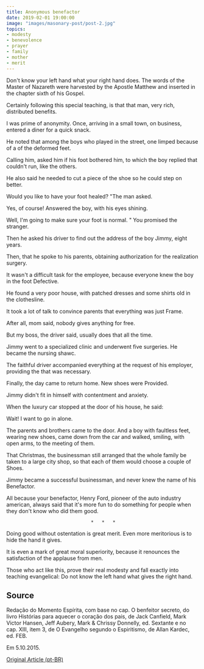 ```yaml
---
title: Anonymous benefactor
date: 2019-02-01 19:00:00
image: "images/masonary-post/post-2.jpg"
topics: 
- modesty
- benevolence
- prayer
- family
- mother
- merit
---
```


Don't know your left hand what your right hand does. The words of the
Master of Nazareth were harvested by the Apostle Matthew and inserted in the chapter
sixth of his Gospel.

Certainly following this special teaching, is that that man, very rich,
distributed benefits.

I was prime of anonymity. Once, arriving in a small town, on business,
entered a diner for a quick snack.

He noted that among the boys who played in the street, one limped because of a
of the deformed feet.

Calling him, asked him if his foot bothered him, to which the boy replied that
couldn't run, like the others.

He also said he needed to cut a piece of the shoe so he could step on better.

Would you like to have your foot healed? "The man asked.

Yes, of course! Answered the boy, with his eyes shining.

Well, I'm going to make sure your foot is normal. " You promised the stranger.

Then he asked his driver to find out the address of the boy Jimmy,
eight years.

Then, that he spoke to his parents, obtaining authorization for the realization
surgery.

It wasn't a difficult task for the employee, because everyone knew the boy in the foot
Defective.

He found a very poor house, with patched dresses and some shirts
old in the clothesline.

It took a lot of talk to convince parents that everything was just
Frame.

After all, mom said, nobody gives anything for free.

But my boss, the driver said, usually does that all the time.

Jimmy went to a specialized clinic and underwent five surgeries.
He became the nursing shawc.

The faithful driver accompanied everything at the request of his employer, providing the
that was necessary.

Finally, the day came to return home. New shoes were
Provided.

Jimmy didn't fit in himself with contentment and anxiety.

When the luxury car stopped at the door of his house, he said:

Wait! I want to go in alone.

The parents and brothers came to the door. And a boy with faultless feet, wearing
new shoes, came down from the car and walked, smiling, with open arms, to the
meeting of them.

That Christmas, the businessman still arranged that the whole family be taken
to a large city shop, so that each of them would choose a couple of
Shoes.

Jimmy became a successful businessman, and never knew the name of his
Benefactor.

All because your benefactor, Henry Ford, pioneer of the auto industry
american, always said that it's more fun to do something for people when
they don't know who did them good.

                                   *   *   *

Doing good without ostentation is great merit. Even more meritorious is to hide the
hand it gives.

It is even a mark of great moral superiority, because it renounces the satisfaction of the
applause from men.

Those who act like this, prove their real modesty and fall exactly into teaching
evangelical: Do not know the left hand what gives the right hand.


## Source
Redação do Momento Espírita, com base no cap. O benfeitor secreto,
do livro Histórias para aquecer o coração dos pais, de Jack Canfield,
Mark Victor Hansen, Jeff Aubery, Mark & Chrissy Donnelly, ed. Sextante
e no cap. XIII, item 3, de O Evangelho segundo o Espiritismo,
de Allan Kardec, ed. FEB.

Em 5.10.2015.

[Original Article (pt-BR)](http://momento.com.br/pt/ler_texto.php?id=4592)
